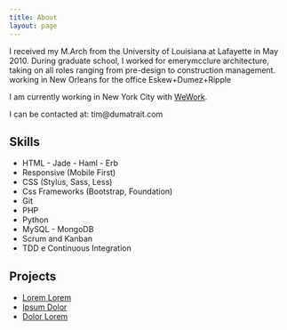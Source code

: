 ```yaml
---
title: About
layout: page
---
```

<p>I received my M.Arch from the University of Louisiana at Lafayette in May 2010. During graduate school, I worked for emerymcclure architecture, taking on all roles ranging from pre-design to construction management. working in New Orleans for the office Eskew+Dumez+Ripple</p>

<p>I am currently working in New York City with <a href="www.wework.com">WeWork</a>.</p>

<p>I can be contacted at: tim@dumatrait.com</p>

<h2>Skills</h2>

<ul class="skill-list">
	<li>HTML - Jade - Haml - Erb</li>
	<li>Responsive (Mobile First)</li>
	<li>CSS (Stylus, Sass, Less)</li>
	<li>Css Frameworks (Bootstrap, Foundation)</li>
	<li>Git</li>
	<li>PHP</li>
	<li>Python</li>
	<li>MySQL - MongoDB</li>
	<li>Scrum and Kanban</li>
	<li>TDD e Continuous Integration</li>
</ul>

<h2>Projects</h2>

<ul>
	<li><a href="https://github.com/">Lorem Lorem</a></li>
	<li><a href="https://github.com/">Ipsum Dolor</a></li>
	<li><a href="https://github.com/">Dolor Lorem</a></li>
</ul>
